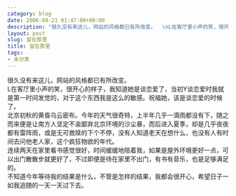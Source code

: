 ```yaml
---
category: blog
date: 2006-08-21 01:47:00+00:00
description: "很久没有来这儿，网站的风格都已有所改变。  \nL在客厅里小声的笑，很开心的样子，"
layout: post
slug: 留在那里
title: 留在那里
tags:
- 未分类
---
```


很久没有来这儿，网站的风格都已有所改变。  
L在客厅里小声的笑，很开心的样子，我知道她是谈恋爱了，当初Y谈恋爱时我就是第一时间发觉的，对于这个东西我是这么的敏感。祝福她，该是谈恋爱的时候了。  
北京初秋的黄昏乌云密布。今年的天气很奇特，上半年几乎一滴雨都没有下，随之而来便是让南方人坚定不渝鄙弃北京环境的沙尘暴，而后进入夏季，却是几乎夜夜都有雷阵雨，或是无可救赎的下个不停，没有人知道老天在想什么，也没有人有时间去问他老人家，这个疯狂物欲的年代。  
连续两天在家里看书感觉很好，时间缓缓地陪着我，如果是屋外环境更好一点，可以出门散散步就更好了，不过即便是待在家里不出门，有书有音乐，也是足够满足的。  
不知道今年等待我的结果是什么，不管是怎样的结果，我都会很开心，希望日子一如我追随的一天一天过下去。
